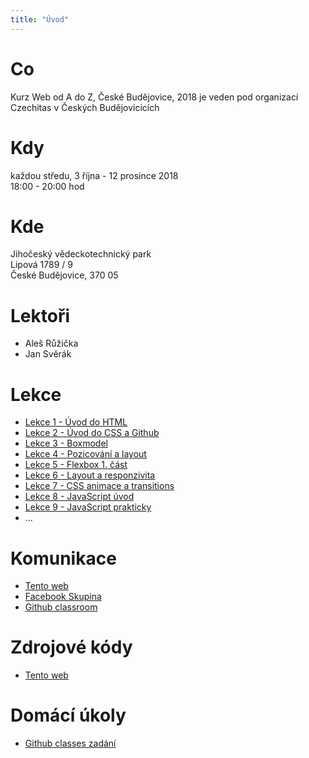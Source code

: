```yaml
---
title: "Úvod"
---
```


# Co

Kurz Web od A do Z, České Budějovice, 2018 je veden pod organizací Czechitas v Českých Budějovicicích

# Kdy

každou středu, 3 října - 12 prosince 2018  
18:00 - 20:00 hod

# Kde

Jihočeský vědeckotechnický park  
Lipová 1789 / 9  
České Budějovice, 370 05

# Lektoři

- Aleš Růžička
- Jan Svěrák

# Lekce

- [Lekce 1 - Úvod do HTML](/lekce/lekce1/)
- [Lekce 2 - Úvod do CSS a Github](/lekce/lekce2/)
- [Lekce 3 - Boxmodel](/lekce/lekce3/)
- [Lekce 4 - Pozicování a layout](/lekce/lekce4/)
- [Lekce 5 - Flexbox 1. část](/lekce/lekce5/)
- [Lekce 6 - Layout a responzivita](/lekce/lekce6/)
- [Lekce 7 - CSS animace a transitions](/lekce/lekce7/)
- [Lekce 8 - JavaScript úvod](/lekce/lekce8/)
- [Lekce 9 - JavaScript prakticky](/lekce/lekce9/)
- ...

# Komunikace

- [Tento web](https://czechitaswebcb2018.alesruzicka.eu/)
- [Facebook Skupina](https://www.facebook.com/groups/2253530994881739/)
- [Github classroom](https://classroom.github.com/classrooms/43038795-czechitascb-web-od-a-do-z-podzim-2018)

# Zdrojové kódy

- [Tento web](https://github.com/AlesRuzickaEu/CzechitasWebCb2018Web)

# Domácí úkoly

- [Github classes zadání](https://classroom.github.com/a/qOUvF8B3)

